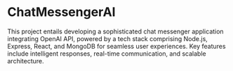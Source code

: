 # ChatMessengerAI

This project entails developing a sophisticated chat messenger application integrating OpenAI API, powered by a tech stack comprising Node.js, Express, React, and MongoDB for seamless user experiences. Key features include intelligent responses, real-time communication, and scalable architecture.
